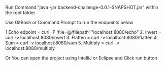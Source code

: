 Run Command "java -jar backend-challenge-0.0.1-SNAPSHOT.jar" within the root folder

Use GitBash or Command Prompt to run the endpoints below

1 Echo edpoint =  curl -F 'file=@/filepath' "localhost:8080/echo" 
2. Invert =  curl -v localhost:8080/invert
3. Flatten =  curl -v localhost:8080/flatten
4. Sum = curl -v localhost:8080/sum
5. Multiply  =  curl -v localhost:8080/multiply


Or You can open the project using IntelliJ or Eclipse and Click run button
